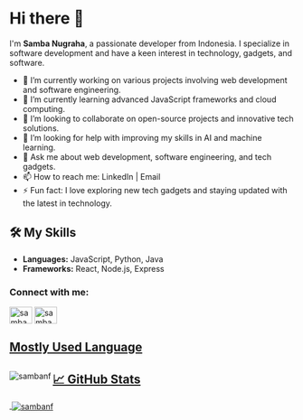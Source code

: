 # Hi there 👋

I'm **Samba Nugraha**, a passionate developer from Indonesia. I specialize in software development and have a keen interest in technology, gadgets, and software.

- 🔭 I’m currently working on various projects involving web development and software engineering.
- 🌱 I’m currently learning advanced JavaScript frameworks and cloud computing.
- 👯 I’m looking to collaborate on open-source projects and innovative tech solutions.
- 🤔 I’m looking for help with improving my skills in AI and machine learning.
- 💬 Ask me about web development, software engineering, and tech gadgets.
- 📫 How to reach me: LinkedIn | Email
- ⚡ Fun fact: I love exploring new tech gadgets and staying updated with the latest in technology.

## 🛠️ My Skills

- **Languages:** JavaScript, Python, Java
- **Frameworks:** React, Node.js, Express

<h3 align="left">Connect with me:</h3>
<p align="left">
<a href="https://dev.to/sambanugraha" target="blank"><img align="center" src="https://raw.githubusercontent.com/rahuldkjain/github-profile-readme-generator/master/src/images/icons/Social/devto.svg" alt="sambanugraha" height="30" width="40" /></a>
<a href="https://www.hackerrank.com/sambanugraha" target="blank"><img align="center" src="https://raw.githubusercontent.com/rahuldkjain/github-profile-readme-generator/master/src/images/icons/Social/hackerrank.svg" alt="sambanugraha" height="30" width="40" />

## Mostly Used Language
<p><img align="left" src="https://github-readme-stats.vercel.app/api/top-langs?username=sambanf&show_icons=true&locale=en&layout=compact" alt="sambanf" /></p>

## 📈 GitHub Stats
<p>&nbsp;<img align="center" src="https://github-readme-stats.vercel.app/api?username=sambanf&show_icons=true&locale=en" alt="sambanf" /></p>
